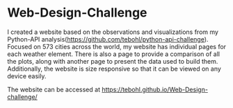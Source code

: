 # Web-Design-Challenge
I created a website based on the observations and visualizations from my Python-API analysis(https://github.com/tebohl/python-api-challenge). Focused on 573 cities across the world, my website has individual pages for each weather element. There is also a page to provide a comparison of all the plots, along with another page to present the data used to build them. Additionally, the website is size responsive so that it can be viewed on any device easily.

The website can be accessed at https://tebohl.github.io/Web-Design-challenge/
